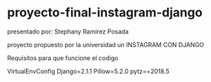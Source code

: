 # proyecto-final-instagram-django

presentado por: Stephany Ramirez Posada

proyecto propuesto por la universidad un INSTAGRAM CON DJANGO

Requisitos para que funcione el codigo 

VirtualEnvConfig Django=2.1.1 Pillow=5.2.0 pytz==2018.5
